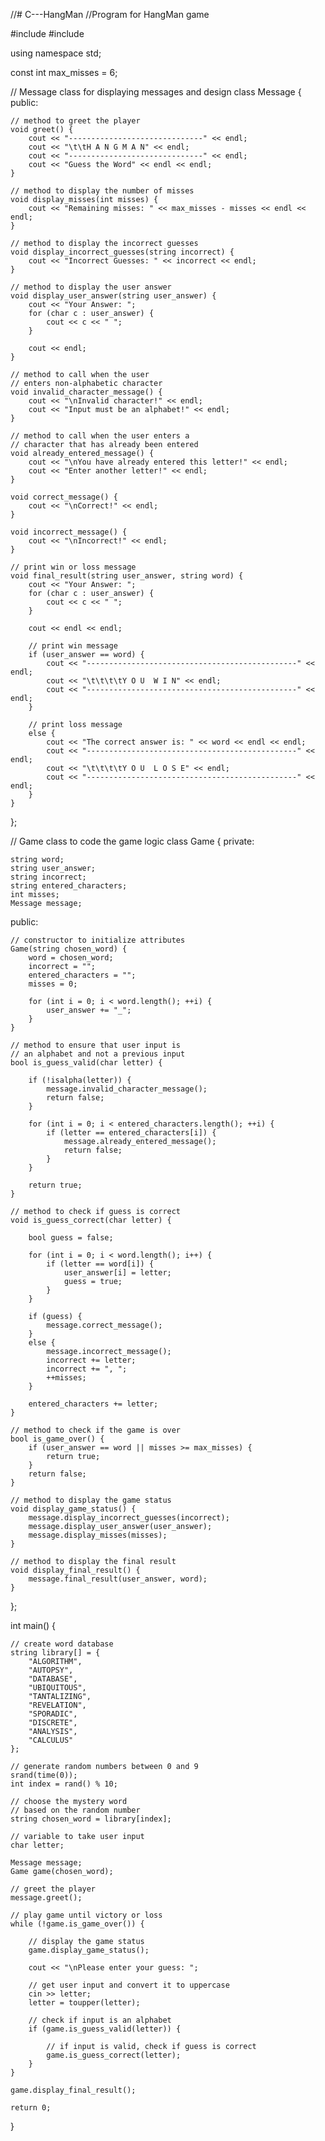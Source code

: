 //# C---HangMan
//Program for HangMan game

#include <iostream>
#include <ctime>

using namespace std;

const int max_misses = 6;

// Message class for displaying messages and design
class Message {
public:

    // method to greet the player
    void greet() {
        cout << "------------------------------" << endl;
        cout << "\t\tH A N G M A N" << endl;
        cout << "------------------------------" << endl;
        cout << "Guess the Word" << endl << endl;
    }

    // method to display the number of misses
    void display_misses(int misses) {
        cout << "Remaining misses: " << max_misses - misses << endl << endl;
    }

    // method to display the incorrect guesses
    void display_incorrect_guesses(string incorrect) {
        cout << "Incorrect Guesses: " << incorrect << endl;
    }

    // method to display the user answer
    void display_user_answer(string user_answer) {
        cout << "Your Answer: ";
        for (char c : user_answer) {
            cout << c << " ";
        }

        cout << endl;
    }

    // method to call when the user
    // enters non-alphabetic character
    void invalid_character_message() {
        cout << "\nInvalid character!" << endl;
        cout << "Input must be an alphabet!" << endl;
    }

    // method to call when the user enters a
    // character that has already been entered
    void already_entered_message() {
        cout << "\nYou have already entered this letter!" << endl;
        cout << "Enter another letter!" << endl;
    }

    void correct_message() {
        cout << "\nCorrect!" << endl;
    }

    void incorrect_message() {
        cout << "\nIncorrect!" << endl;
    }

    // print win or loss message
    void final_result(string user_answer, string word) {
        cout << "Your Answer: ";
        for (char c : user_answer) {
            cout << c << " ";
        }

        cout << endl << endl;

        // print win message
        if (user_answer == word) {
            cout << "-----------------------------------------------" << endl;
            cout << "\t\t\t\tY O U  W I N" << endl;
            cout << "-----------------------------------------------" << endl;
        }

        // print loss message
        else {
            cout << "The correct answer is: " << word << endl << endl;
            cout << "-----------------------------------------------" << endl;
            cout << "\t\t\t\tY O U  L O S E" << endl;
            cout << "-----------------------------------------------" << endl;
        }
    }
};

// Game class to code the game logic
class Game {
private:

    string word;
    string user_answer;
    string incorrect;
    string entered_characters;
    int misses;
    Message message;

public:

    // constructor to initialize attributes
    Game(string chosen_word) {
        word = chosen_word;
        incorrect = "";
        entered_characters = "";
        misses = 0;

        for (int i = 0; i < word.length(); ++i) {
            user_answer += "_";
        }
    }

    // method to ensure that user input is
    // an alphabet and not a previous input
    bool is_guess_valid(char letter) {

        if (!isalpha(letter)) {
            message.invalid_character_message();
            return false;
        }

        for (int i = 0; i < entered_characters.length(); ++i) {
            if (letter == entered_characters[i]) {
                message.already_entered_message();
                return false;
            }
        }

        return true;
    }

    // method to check if guess is correct
    void is_guess_correct(char letter) {

        bool guess = false;

        for (int i = 0; i < word.length(); i++) {
            if (letter == word[i]) {
                user_answer[i] = letter;
                guess = true;
            }
        }

        if (guess) {
            message.correct_message();
        }
        else {
            message.incorrect_message();
            incorrect += letter;
            incorrect += ", ";
            ++misses;
        }

        entered_characters += letter;
    }

    // method to check if the game is over
    bool is_game_over() {
        if (user_answer == word || misses >= max_misses) {
            return true;
        }
        return false;
    }

    // method to display the game status
    void display_game_status() {
        message.display_incorrect_guesses(incorrect);
        message.display_user_answer(user_answer);
        message.display_misses(misses);
    }

    // method to display the final result
    void display_final_result() {
        message.final_result(user_answer, word);
    }
};

int main() {

    // create word database
    string library[] = {
        "ALGORITHM",
        "AUTOPSY",
        "DATABASE",
        "UBIQUITOUS",
        "TANTALIZING",
        "REVELATION",
        "SPORADIC",
        "DISCRETE",
        "ANALYSIS",
        "CALCULUS"
    };

    // generate random numbers between 0 and 9
    srand(time(0));
    int index = rand() % 10;

    // choose the mystery word
    // based on the random number
    string chosen_word = library[index];

    // variable to take user input
    char letter;

    Message message;
    Game game(chosen_word);

    // greet the player
    message.greet();

    // play game until victory or loss
    while (!game.is_game_over()) {

        // display the game status
        game.display_game_status();

        cout << "\nPlease enter your guess: ";

        // get user input and convert it to uppercase
        cin >> letter;
        letter = toupper(letter);

        // check if input is an alphabet
        if (game.is_guess_valid(letter)) {

            // if input is valid, check if guess is correct
            game.is_guess_correct(letter);
        }
    }

    game.display_final_result();

    return 0;
}
